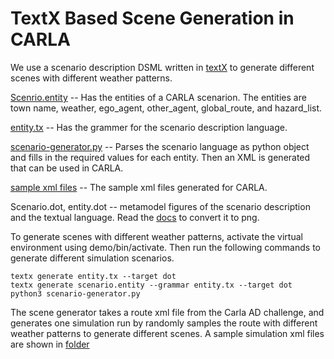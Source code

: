 # TextX Based Scene Generation in CARLA

We use a scenario description DSML written in [textX](https://textx.github.io/textX/stable/) to generate different scenes with different weather patterns. 

[Scenrio.entity](https://github.com/scope-lab-vu/Resonate/blob/main/scenario-description/scenario.entity) -- Has the entities of a CARLA scenarion. The entities are town name, weather, ego_agent, other_agent, global_route, and hazard_list.

[entity.tx](https://github.com/scope-lab-vu/Resonate/blob/main/scenario-description/entity.tx) -- Has the grammer for the scenario description language. 

[scenario-generator.py](https://github.com/scope-lab-vu/Resonate/blob/main/scenario-description/scenario-generator.py) -- Parses the scenario language as python object and fills in the required values for each entity. Then an XML is generated that can be used in CARLA.

[sample xml files](https://github.com/scope-lab-vu/Resonate/tree/main/scenario-description/Scenario-example/simulation1) -- The sample xml files generated for CARLA. 

Scenario.dot, entity.dot -- metamodel figures of the scenario description and the textual language. Read the [docs](https://textx.github.io/textX/stable/) to convert it to png.

To generate scenes with different weather patterns, activate the virtual environment using demo/bin/activate. Then run the following commands to generate different simulation scenarios.

```
textx generate entity.tx --target dot
textx generate scenario.entity --grammar entity.tx --target dot
python3 scenario-generator.py 
```
The scene generator takes a route xml file from the Carla AD challenge, and generates one simulation run by randomly samples the route with different weather patterns to generate different scenes. A sample simulation xml files are shown in [folder](https://github.com/Shreyasramakrishna90/Resonate-Dynamic-Risk/tree/main/resonate-carla/leaderboard/data/my_routes)
